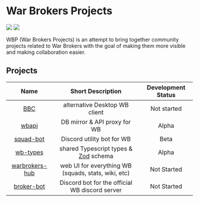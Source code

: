 # War Brokers Projects

[![](https://shields.io/badge/homepage-blue?style=for-the-badge)](https://war-brokers-projects.notion.site/0ab13d7077a843e79b99a328e00d2008)
[![](https://shields.io/badge/discord-chat-5865F2?logo=discord&logoColor=FFFFFF&style=for-the-badge)](https://discord.gg/synPSeuNFK)

WBP (War Brokers Projects) is an attempt to bring together community projects related to War Brokers with the goal of making them more visible and making collaboration easier.

## Projects

|                              Name                               |                  Short Description                  | Development Status |
| :-------------------------------------------------------------: | :-------------------------------------------------: | :----------------: |
|            [BBC](https://github.com/War-Brokers/bbc)            |            alternative Desktop WB client            |    Not started     |
|          [wbapi](https://github.com/War-Brokers/wbapi)          |            DB mirror & API proxy for WB             |       Alpha        |
|      [squad-bot](https://github.com/War-Brokers/squad-bot)      |             Discord utility bot for WB              |        Beta        |
|       [wb-types](https://github.com/War-Brokers/wb-types)       |     shared Typescript types & [Zod][zod] schema     |       Alpha        |
| [warbrokers-hub](https://github.com/War-Brokers/warbrokers-hub) | web UI for everything WB (squads, stats, wiki, etc) |    Not Started     |
|     [broker-bot](https://github.com/War-Brokers/broker-bot)     |   Discord bot for the official WB discord server    |    Not Started     |

[zod]: https://github.com/colinhacks/zod
